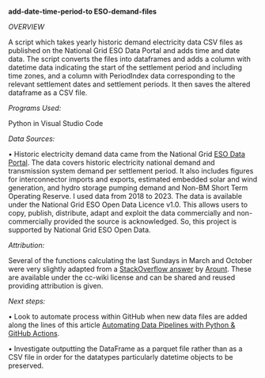 **add-date-time-period-to ESO-demand-files**

*OVERVIEW*

A script which takes yearly historic demand electricity data CSV files as published on the National Grid ESO Data Portal and adds time and date data. The script converts the files into dataframes and adds a column with datetime data indicating the start of the settlement period and including time zones, and a column with PeriodIndex data corresponding to the relevant settlement dates and settlement periods. It then saves the altered dataframe as a CSV file.

*Programs Used:*

Python in Visual Studio Code

*Data Sources:*

•	Historic electricity demand data came from the National Grid [ESO Data Portal](https://www.nationalgrideso.com/data-portal/historic-demand-data). The data covers historic electricity national demand and transmission system demand per settlement period. It also includes figures for interconnector imports and exports, estimated embedded solar and wind generation, and hydro storage pumping demand and Non-BM Short Term Operating Reserve. I used data from 2018 to 2023. The data is available under the National Grid ESO Open Data Licence v1.0. This allows users to copy, publish, distribute, adapt and exploit the data commercially and non-commercially provided the source is acknowledged. So, this project is supported by National Grid ESO Open Data.

*Attribution:* 

Several of the functions calculating the last Sundays in March and October were very slightly adapted from a [StackOverflow answer](https://stackoverflow.com/questions/54531558/how-do-i-know-if-today-is-a-day-due-to-change-civil-local-time-e-g-daylight-sav) by [Arount](https://stackoverflow.com/users/7200715/arount). These are available under the cc-wiki license and can be shared and reused providing attribution is given. 

*Next steps:*

•	Look to automate process within GitHub when new data files are added along the lines of this article [Automating Data Pipelines with Python & GitHub Actions](https://towardsdatascience.com/automating-data-pipelines-with-python-github-actions-c19e2ef9ca90).

•	Investigate outputting the DataFrame as a parquet file rather than as a CSV file in order for the datatypes particularly datetime objects to be preserved. 

